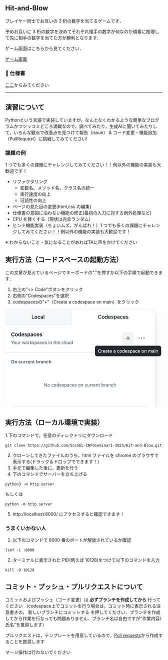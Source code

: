## Hit-and-Blow
プレイヤー同士でお互いの 3 桁の数字を当てるゲームです．

予めお互いに 3 桁の数字を決めてそれぞれ相手の数字が何なのか順番に推理して先に相手の数字を当てた方が勝利となります．

ゲーム画面はこちらから見てください．

[ゲーム画面](https://socsel-siseminar1-2024.github.io/Hit-and-Blow/)
### 📃 仕様書

[ここ](https://www.figma.com/file/aedhG4wlTaOTKxccKI9a6S/SIseminar-2024-Hit%26Blow?type=design&node-id=0-1&mode=design&t=DCxI8fYMzDXvkzbX-0)からみてください

***

## 演習について
Pythonという言語で実装していますが，なんとなくわかるような簡単なプログラムかつツッコミどころ満載なので，調べてみたり，生成AIに聞いてみたりして，いろんな観点で改善点を見つけて報告（issue） & コード変更・機能追加（PullRequest）に挑戦してみてください!

### 課題の例
1 つでも多くの課題にチャレンジしてみてください！！例以外の機能の実装も大歓迎です！

- リファクタリング
  - 変数名、メソッド名、クラス名の統一
  - 実行速度の向上
  - 可読性の向上
- ページの見た目の変更(html,css の編集)
- 仕様書の意図に沿わない機能の修正(最初の入力に対する例外処理など)
- CPU を賢くする（現状は完全ランダム）
- ヒント機能実装（ちょいムズ，がんばれ！）1 つでも多くの課題にチャレンジしてみてください！！例以外の機能の実装も大歓迎です！

※ わからないこと・気になることがあればTAに声をかけてください


## 実行方法（コードスペースの起動方法）
この文章が見えているページでキーボードの"."を押すか以下の手順で起動できます．
1. 右上の"<> Code"ボタンをクリック
2. 右側の"Codespaces"を選択
3. codespacesの"+"（Create a codespace on main）をクリック


![alt text](./.github/image-1.png)


## 実行方法（ローカル環境で実装）

1.下のコマンドで，任意のディレクトリにダウンロード

```
git clone https://github.com/SocSEL-INFOseminar1-2025/Hit-and-Blow.git
```

2. クローンしてきたファイルのうち，html ファイルを chrome のブラウザで表示する(ドラック＆ドロップでできます！)
3. 手元で編集した後に，更新を行う
4. 下のコマンドでサーバーを立ち上げる

```
python3 -m http.server
```

もしくは

```
python -m http.server
```

5. http://localhost:8000/
   にアクセスすると確認できます！

### うまくいかない人

1. 以下のコマンドで 8000 番のポートが解放されているか確認

```
lsof -i :8000
```

2. ターミナルに表示された PID(例えば 10128)をつけて以下のコマンドを入力

```
kill -9 10128
```

## コミット・プッシュ・プルリクエストについて
コミットおよびプッシュ（コード変更）は **必ずブランチを作成してから** 行ってください
（codespace上でコミットを行う場合は，コミット時に表示される注意書きの， 新しいブランチにコミットする を押してください．ブランチを作成してから作業を行なっても問題ありません．ブランチ名は自由ですが"作業内容/氏名"を推奨します）

プルリクエストは，テンプレートを用意しているので，[Pull requests](https://github.com/SocSEL-INFOseminar1-2025/rsp-game-go/pulls "rsp-game-go_pulls")から作成することを推奨します

マージ操作は行わないでください
